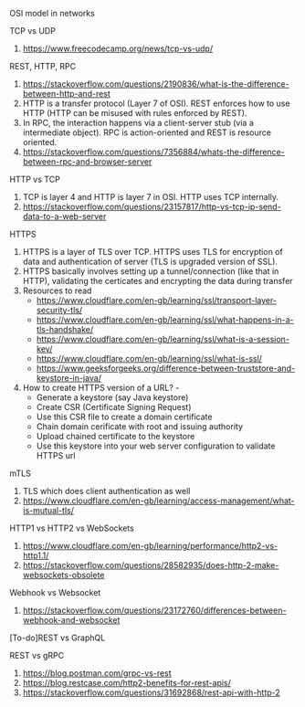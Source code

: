 
OSI model in networks

TCP vs UDP
1. https://www.freecodecamp.org/news/tcp-vs-udp/

REST, HTTP, RPC 
1. https://stackoverflow.com/questions/2190836/what-is-the-difference-between-http-and-rest
2. HTTP is a transfer protocol (Layer 7 of OSI). REST enforces how to use HTTP (HTTP can be misused with rules enforced by REST).
4. In RPC, the interaction happens via a client-server stub (via a intermediate object). RPC is action-oriented and REST is resource oriented.
5. https://stackoverflow.com/questions/7356884/whats-the-difference-between-rpc-and-browser-server

HTTP vs TCP
1. TCP is layer 4 and HTTP is layer 7 in OSI. HTTP uses TCP internally. 
2. https://stackoverflow.com/questions/23157817/http-vs-tcp-ip-send-data-to-a-web-server 

HTTPS
1. HTTPS is a layer of TLS over TCP. HTTPS uses TLS for encryption of data and authentication of server (TLS is upgraded version of SSL).
2. HTTPS basically involves setting up a tunnel/connection (like that in HTTP), validating the certicates and encrypting the data during transfer
3. Resources to read
    - https://www.cloudflare.com/en-gb/learning/ssl/transport-layer-security-tls/
    - https://www.cloudflare.com/en-gb/learning/ssl/what-happens-in-a-tls-handshake/
    - https://www.cloudflare.com/en-gb/learning/ssl/what-is-a-session-key/
    - https://www.cloudflare.com/en-gb/learning/ssl/what-is-ssl/
    - https://www.geeksforgeeks.org/difference-between-truststore-and-keystore-in-java/
4. How to create HTTPS version of a URL? - 
    - Generate a keystore (say Java keystore)
    - Create CSR (Certificate Signing Request) 
    - Use this CSR file to create a domain certificate 
    - Chain domain cerificate with root and issuing authority 
    - Upload chained certificate to the keystore
    - Use this keystore into your web server configuration to validate HTTPS url

mTLS
1. TLS which does client authentication as well
2. https://www.cloudflare.com/en-gb/learning/access-management/what-is-mutual-tls/

HTTP1 vs HTTP2 vs WebSockets
1. https://www.cloudflare.com/en-gb/learning/performance/http2-vs-http1.1/
2. https://stackoverflow.com/questions/28582935/does-http-2-make-websockets-obsolete

Webhook vs Websocket
1. https://stackoverflow.com/questions/23172760/differences-between-webhook-and-websocket

[To-do]REST vs GraphQL 

REST vs gRPC
1. https://blog.postman.com/grpc-vs-rest
2. https://blog.restcase.com/http2-benefits-for-rest-apis/
3. https://stackoverflow.com/questions/31692868/rest-api-with-http-2
